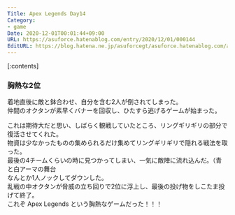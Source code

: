 ```yaml
---
Title: Apex Legends Day14
Category:
- game
Date: 2020-12-01T00:01:44+09:00
URL: https://asuforce.hatenablog.com/entry/2020/12/01/000144
EditURL: https://blog.hatena.ne.jp/asuforcegt/asuforce.hatenablog.com/atom/entry/26006613658862605
---
```


[:contents]

###  胸熱な2位

着地直後に敵と鉢合わせ、自分を含む2人が倒されてしまった。  
仲間のオクタンが素早くバナーを回収し、ひたすら逃げるゲームが始まった。  

これは期待大だと思い、しばらく観戦していたところ、リングギリギリの部分で復活させてくれた。  
物資は少なかったものの集められるだけ集めてリングギリギリで隠れる戦法を取った。  
最後の4チームくらいの時に見つかってしまい、一気に敵陣に流れ込んだ。（青と白アーマの舞台  
なんとか1人ノックしてダウンした。  
乱戦の中オクタンが脅威の立ち回りで2位に浮上し、最後の投げ物をしこたま投げて終了。  
これぞ Apex Legends という胸熱なゲームだった！！！


